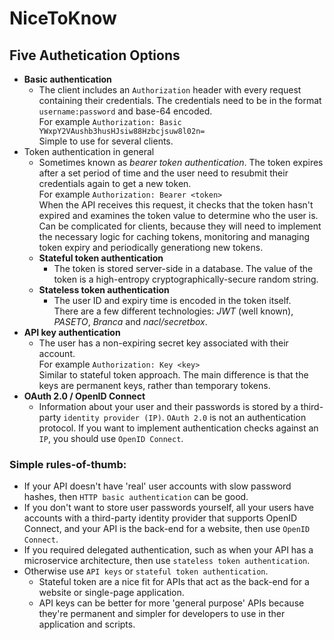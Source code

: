 # NiceToKnow

## Five Authetication Options
  * __Basic authentication__
    * The client includes an `Authorization` header with every request containing their credentials. The credentials need to be in the format `username:password` and base-64 encoded.  
    For example `Authorization: Basic YWxpY2VAushb3husHJsiw88Hzbcjsuw8l02n=`  
    Simple to use for several clients.
  * Token authentication in general
    * Sometimes known as _bearer token authentication_. The token expires after a set period of time and the user need to resubmit their credentials again to get a new token.  
    For example `Authorization: Bearer <token>`  
    When the API receives this request, it checks that the token hasn't expired and examines the token value to determine who the user is.  
    Can be complicated for clients, because they will need to implement the necessary logic for caching tokens, monitoring and managing token expiry and periodically generationg new tokens.
    * __Stateful token authentication__
      * The token is stored server-side in a database. The value of the token is a high-entropy cryptographically-secure random string.
    * __Stateless token authentication__
      * The user ID and expiry time is encoded in the token itself.  
    There are a few different technologies: _JWT_ (well known), _PASETO_, _Branca_ and _nacl/secretbox_.
  * __API key authentication__
    * The user has a non-expiring secret key associated with their account.  
    For example `Authorization: Key <key>`  
    Similar to stateful token approach. The main difference is that the keys are permanent keys, rather than temporary tokens.
  * __OAuth 2.0 / OpenID Connect__
    * Information about your user and their passwords is stored by a third-party `identity provider (IP)`. `OAuth 2.0` is not an authentication protocol. If you want to implement authentication checks against an `IP`, you should use `OpenID Connect`.

### Simple rules-of-thumb:
  * If your API doesn't have 'real' user accounts with slow password hashes, then `HTTP basic authentication` can be good.
  * If you don't want to store user passwords yourself, all your users have accounts with a third-party identity provider that supports OpenID Connect, and your API is the back-end for a website, then use `OpenID Connect`.
  * If you required delegated authentication, such as when your API has a microservice architecture, then use `stateless token authentication`.
  * Otherwise use `API keys` or `stateful token authentication`.
    * Stateful token are a nice fit for APIs that act as the back-end for a website or single-page application.
    * API keys can be better for more 'general purpose' APIs because they're permanent and simpler for developers to use in ther application and scripts.
